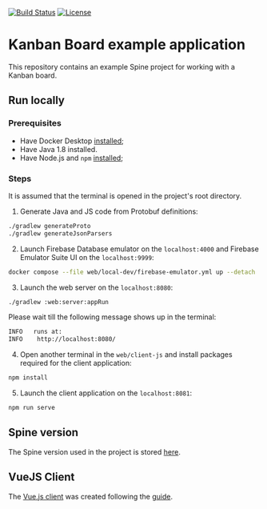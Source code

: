 [![Build Status][github-actions-badge]](https://github.com/spine-examples/kanban/actions/workflows/build.yml)
[![License][license-badge]](https://www.apache.org/licenses/LICENSE-2.0)

[github-actions-badge]: https://github.com/spine-examples/kanban/actions/workflows/build.yml/badge.svg
[license-badge]: https://img.shields.io/badge/License-Apache_2.0-blue.svg

# Kanban Board example application

This repository contains an example Spine project for working with a Kanban board.

## Run locally

### Prerequisites

- Have Docker Desktop [installed](https://docs.docker.com/desktop/);
- Have Java 1.8 installed.
- Have Node.js and `npm` [installed](https://docs.npmjs.com/downloading-and-installing-node-js-and-npm);

### Steps

It is assumed that the terminal is opened in the project's root directory.

1) Generate Java and JS code from Protobuf definitions:
```Bash
./gradlew generateProto
./gradlew generateJsonParsers
```
2) Launch Firebase Database emulator on the `localhost:4000` and Firebase Emulator Suite UI on 
the `localhost:9999`:
```Bash
docker compose --file web/local-dev/firebase-emulator.yml up --detach
```
3) Launch the web server on the `localhost:8080`:
```Bash
./gradlew :web:server:appRun
```
Please wait till the following message shows up in the terminal:
```Bash
INFO   runs at:
INFO    http://localhost:8080/
```
4) Open another terminal in the `web/client-js` and install packages required for the client
application:
```Bash
npm install
```
5) Launch the client application on the `localhost:8081`:
```Bash
npm run serve
```

## Spine version

The Spine version used in the project is stored [here](buildSrc/src/main/kotlin/io/spine/examples/kanban/dependency/Spine.kt).

## VueJS Client

The [Vue.js client](web/client-js) was created following the [guide](spine-vue-client-setup.md).
